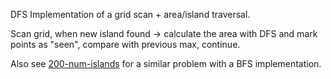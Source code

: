 DFS Implementation of a grid scan + area/island traversal.

Scan grid, when new island found -> calculate the area with DFS and mark points as "seen", compare with previous max, continue. 

Also see [200-num-islands](../200-num-islands/) for a similar problem with a BFS implementation.
